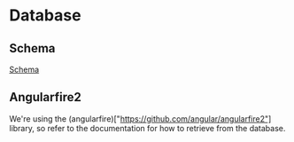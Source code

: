 # Database
## Schema
[Schema](DatabaseSchemas.md)

## Angularfire2
We're using the (angularfire)["https://github.com/angular/angularfire2"] library, so refer to the documentation for how to retrieve from the database.